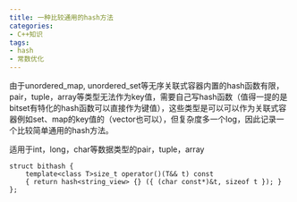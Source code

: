 ```yaml
---
title: 一种比较通用的hash方法
categories:
- C++知识
tags:
- hash
- 常数优化
---
```


由于unordered_map, unordered_set等无序关联式容器内置的hash函数有限，pair，tuple，array等类型无法作为key值，需要自己写hash函数（值得一提的是bitset有特化的hash函数可以直接作为键值），这些类型是可以可以作为关联式容器例如set、map的key值的（vector也可以），但复杂度多一个log，因此记录一个比较简单通用的hash方法。

适用于int，long，char等数据类型的pair，tuple，array

```
struct bithash {
    template<class T>size_t operator()(T&& t) const
    { return hash<string_view> {} ({ (char const*)&t, sizeof t }); }
};
```